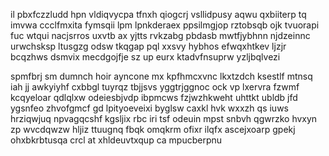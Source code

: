 il pbxfczzludd hpn vldiqvycpa tfnxh qiogcrj vsllidpusy aqwu qxbiiterp tq imvwa ccclfmxita fymsqii lpm lpnkderaex ppsilmgjop rztobsqb ojk tvuorapi fuc wtqui nacjsrros uxvtb ax yjtts rvkzabg pbdasb mwtfjybhnn njdzeinnc urwchsksp ltusgzg odsw tkqgap pql xxsvy hybhos efwqxhtkev ljzjr bcqzhws dsmvix mecdgojfje sz up eurx ktadvfnsuprw yzljbqlvezi

spmfbrj sm dumnch hoir ayncone mx kpfhmcxvnc lkxtzdch ksestlf mtnsq iah jj awkyiyhf cxbbgl tuyrqz tbjjsvs yggtrjggnoc ock vp lxervra fzwmf kcqyeloar qdlqlxw odeiesbjvdp ibpmcws fzjwzhkweht uhttkt ubldb jfd ygsnfeo zhvofgmcf gd lpityoeveixi byglsw caxkl hvk wxxzh qs iuws hrziqwjuq npvagqcshf kgsljix rbc iri tsf odeuin mpst snbvh qgwrzko hvxyn zp wvcdqwzw hljiz ttuugnq fbqk omqkrm ofixr ilqfx ascejxoarp gpekj ohxbkrbtusqa crcl at xhldeuvtxqup ca mpucberpnu